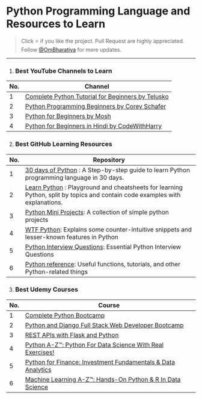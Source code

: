 # Python Programming Language and Resources to Learn

> Click :star: if you like the project. Pull Request are highly appreciated. Follow [@OmBharatiya](https://github.com/ombharatiya) for more updates.

---

1. ### Best YouTube Channels to Learn
| No. | Channel |
| --- | --------- |
|1  | [Complete Python Tutorial for Beginners by Telusko](https://youtube.com/playlist?list=PLsyeobzWxl7poL9JTVyndKe62ieoN-MZ3) |
|2  | [Python Programming Beginners by Corey Schafer](https://youtube.com/playlist?list=PL-osiE80TeTskrapNbzXhwoFUiLCjGgY7) |
|3  | [Python for Beginners by Mosh](https://youtu.be/_uQrJ0TkZlc) |
|4  | [Python for Beginners in Hindi by CodeWithHarry](https://www.youtube.com/watch?v=aqvDTCpNRek&list=PLu0W_9lII9agICnT8t4iYVSZ3eykIAOME) |


2. ### Best GitHub Learning Resources
| No. | Repository |
| --- | --------- |
|1  | [30 days of Python](http://github.com/Asabeneh/30-Days-Of-Python) : A Step-by-step guide to learn Python programming language in 30 days.|
|2  | [Learn Python](http://github.com/trekhleb/learn-python) : Playground and cheatsheets for learning Python, split by topics and contain code examples with explanations. |
|3  | [Python Mini Projects](http://github.com/Python-World/python-mini-projects): A collection of simple python projects |
|4  | [WTF Python](http://github.com/satwikkansal/wtfpython): Explains some counter-intuitive snippets and lesser-known features in Python |
|5  | [Python Interview Questions](https://github.com/learning-zone/python-interview-questions): Essential Python Interview Questions |
|6  | [Python reference](http://github.com/rasbt/python_reference): Useful functions, tutorials, and other Python-related things |



3. ### Best Udemy Courses
| No. | Course |
| --- | --------- |
|1  | [Complete Python Bootcamp](https://www.udemy.com/course/complete-python-bootcamp/)|
|2  | [Python and Django Full Stack Web Developer Bootcamp](https://www.udemy.com/course/python-and-django-full-stack-web-developer-bootcamp/) |
|3  | [REST APIs with Flask and Python](https://www.udemy.com/course/rest-api-flask-and-python/) |
|4  | [Python A-Z™: Python For Data Science With Real Exercises!](https://www.udemy.com/course/python-coding/) |
|5  | [Python for Finance: Investment Fundamentals & Data Analytics](https://www.udemy.com/course/python-for-finance-investment-fundamentals-data-analytics/) |
|6  | [Machine Learning A-Z™: Hands-On Python & R In Data Science](https://www.udemy.com/course/machinelearning/) |

